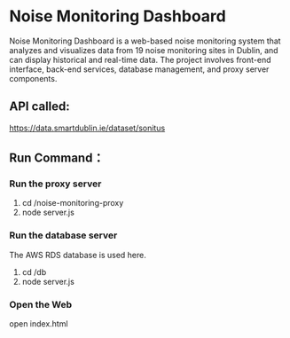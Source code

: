 # Noise Monitoring Dashboard
Noise Monitoring Dashboard is a web-based noise monitoring system that analyzes and visualizes data from 19 noise monitoring sites in Dublin, and can display historical and real-time data. The project involves front-end interface, back-end services, database management, and proxy server components.

## API called:
https://data.smartdublin.ie/dataset/sonitus

## Run Command：
### Run the proxy server
1. cd <project location>/noise-monitoring-proxy
2. node server.js

### Run the database server
The AWS RDS database is used here.
1. cd <project location>/db
2. node server.js

### Open the Web
open index.html
